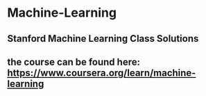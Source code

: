 # Machine-Learning
## Stanford Machine Learning Class Solutions
## the course can be found here: https://www.coursera.org/learn/machine-learning
